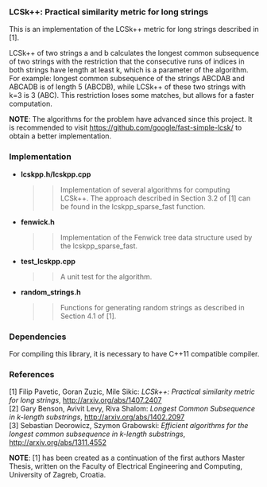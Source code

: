 ### LCSk++: Practical similarity metric for long strings

This is an implementation of the LCSk++ metric for long strings described in [1].

LCSk++ of two strings a and b calculates the longest common subsequence of two strings with
the restriction that the consecutive runs of indices in both strings have length at least k,
which is a parameter of the algorithm. For example: longest common subsequence of the strings
ABCDAB and ABCADB is of length 5 (ABCDB), while LCSk++ of these two strings with k=3 is 3 (ABC).
This restriction loses some matches, but allows for a faster computation.

__NOTE__: The algorithms for the problem have advanced since this project. It is recommended to visit https://github.com/google/fast-simple-lcsk/ to obtain a better implementation.

### Implementation
* __lcskpp.h/lcskpp.cpp__  
   >> Implementation of several algorithms for computing LCSk++. The approach described in Section 3.2 of [1] can be found in the lcskpp_sparse_fast function.
* __fenwick.h__  
   >> Implementation of the Fenwick tree data structure used by the lcskpp_sparse_fast.
* __test_lcskpp.cpp__  
   >> A unit test for the algorithm.
* __random_strings.h__  
   >> Functions for generating random strings as described in Section 4.1 of [1].

### Dependencies
For compiling this library, it is necessary to have C++11 compatible compiler.

### References
[1] Filip Pavetic, Goran Zuzic, Mile Sikic: _LCSk++: Practical similarity metric for long strings_, http://arxiv.org/abs/1407.2407  
[2] Gary Benson, Avivit Levy, Riva Shalom: _Longest Common Subsequence in k-length substrings_, http://arxiv.org/abs/1402.2097  
[3] Sebastian Deorowicz, Szymon Grabowski: _Efficient algorithms for the longest common subsequence in k-length substrings_, http://arxiv.org/abs/1311.4552

__NOTE__: [1] has been created as a continuation of the first authors Master Thesis, written on the Faculty of Electrical Engineering and Computing, University of Zagreb, Croatia.
